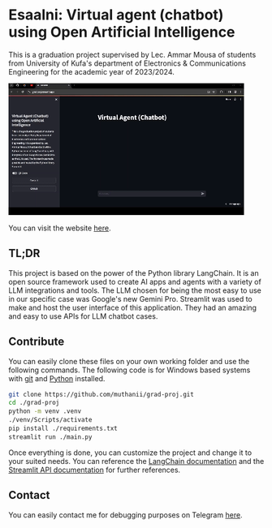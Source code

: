# Esaalni: Virtual agent (chatbot) using Open Artificial Intelligence

This is a graduation project supervised by Lec. Ammar Mousa of students from University of Kufa's department of Electronics & Communications Engineering for the academic year of 2023/2024.

![Two examples being implemented on the website.](./img/GIF.gif)

You can visit the website [here](https://grad-proj.streamlit.app/).

## **TL;DR**

This project is based on the power of the Python library LangChain. It is an open source framework used to create AI apps and agents with a variety of LLM integrations and tools. The LLM chosen for being the most easy to use in our specific case was Google's new Gemini Pro. Streamlit was used to make and host the user interface of this application. They had an amazing and easy to use APIs for LLM chatbot cases.

## Contribute

You can easily clone these files on your own working folder and use the following commands. The following code is for Windows based systems with [git](https://git-scm.com/downloads) and [Python](https://www.python.org/downloads/) installed.

```bash
git clone https://github.com/muthanii/grad-proj.git
cd ./grad-proj
python -m venv .venv
./venv/Scripts/activate
pip install ./requirements.txt
streamlit run ./main.py
```

Once everything is done, you can customize the project and change it to your suited needs. You can reference the [LangChain documentation](https://python.langchain.com/docs/get_started/introduction) and the [Streamlit API documentation](https://docs.streamlit.io/library/api-reference) for further references.

## Contact

You can easily contact me for debugging purposes on Telegram [here](https://t.me/muthanii).
